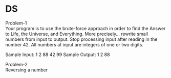 # DS
Problem-1<br>
Your program is to use the brute-force approach in order to find the Answer to Life, the Universe, and Everything. More precisely… rewrite small numbers from input to output. Stop processing input after reading in the number 42. All numbers at input are integers of one or two digits.

Sample Input:
1
2
88
42
99
Sample Output:
1
2
88

Problem-2<br>
Reversing a number

